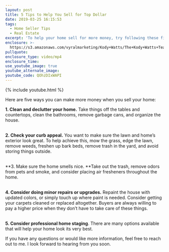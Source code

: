 ```yaml
---
layout: post
title: 5 Tips to Help You Sell for Top Dollar
date: 2019-03-25 16:15:53
tags:
  - Home Seller Tips
  - Real Estate
excerpt: 'To help your home sell for more money, try following these five simple tips.'
enclosure: >-
  https://s3.amazonaws.com/vyralmarketing/Kody+Watts/The+Kody+Watts+Team-+5+Tips+to+Help+You+Sell+for+Top+Dollar.mp4
pullquote:
enclosure_type: video/mp4
enclosure_time:
use_youtube_image: true
youtube_alternate_image:
youtube_code: QOhzDIxWAPI
---
```


{% include youtube.html %}

Here are five ways you can make more money when you sell your home:

**1. Clean and declutter your home.** Take things off the tables and countertops, clean the bathrooms, remove garbage cans, and organize the house.

<br>**2. Check your curb appeal.** You want to make sure the lawn and home’s exterior look great. To help achieve this, mow the grass, edge the lawn, remove weeds, freshen up bark beds, remove trash in the yard, and avoid storing things outside.

<br>**3. Make sure the home smells nice.&nbsp;**Take out the trash, remove odors from pets and smoke, and consider placing air fresheners throughout the home.

**<br>4. Consider doing minor repairs or upgrades.** Repaint the house with updated colors, or simply touch up where paint is needed. Consider getting your carpets cleaned or replaced altogether. Buyers are always willing to pay a higher price when they don’t have to take care of these things.

<br>**5. Consider professional home staging**. There are many options available that will help your home look its very best.

If you have any questions or would like more information, feel free to reach out to me. I look forward to hearing from you soon.<br>&nbsp;